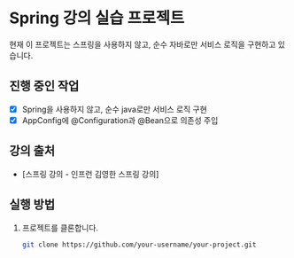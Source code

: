 # Spring 강의 실습 프로젝트

현재 이 프로젝트는 스프링을 사용하지 않고, 순수 자바로만 서비스 로직을 구현하고 있습니다.

## 진행 중인 작업

- [x] Spring을 사용하지 않고, 순수 java로만 서비스 로직 구현
- [x] AppConfig에 @Configuration과 @Bean으로 의존성 주입

## 강의 출처
- [스프링 강의 - 인프런 김영한 스프링 강의]

## 실행 방법

1. 프로젝트를 클론합니다.
   ```bash
   git clone https://github.com/your-username/your-project.git
